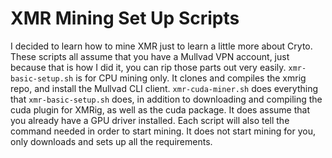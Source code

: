 # XMR Mining Set Up Scripts 
I decided to learn how to mine XMR just to learn a little more about Cryto. These scripts all assume that you have a Mullvad VPN account, just because that is how I did it, you can rip those parts out very easily. `xmr-basic-setup.sh` is for CPU mining only. It clones and compiles the xmrig repo, and install the Mullvad CLI client. `xmr-cuda-miner.sh` does everything that `xmr-basic-setup.sh` does, in addition to downloading and compiling the cuda plugin for XMRig, as well as the cuda package. It does assume that you already have a GPU driver installed. Each script will also tell the command needed in order to start mining. It does not start mining for you, only downloads and sets up all the requirements.
